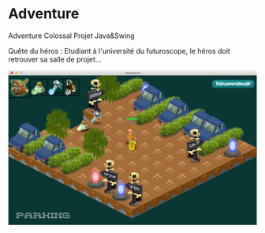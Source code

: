 # Adventure
Adventure Colossal Projet Java&amp;Swing

Quête du héros : Etudiant à l'université du futuroscope, le héros doit retrouver sa salle de projet...

![alt text](screenshot/capture.png "Premier lieu : le parking")
